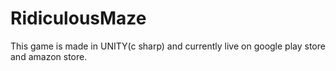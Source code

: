 # RidiculousMaze
This game is made in UNITY(c sharp) and currently live on google play store and amazon store.
